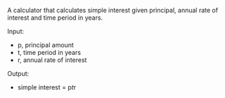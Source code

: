 A calculator that calculates simple interest given principal, annual rate of interest and time period in years.

Input:
   - p, principal amount
   - t, time period in years
   - r, annual rate of interest
   
Output:
   - simple interest = p*t*r
